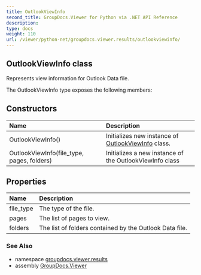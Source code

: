 ```yaml
---
title: OutlookViewInfo
second_title: GroupDocs.Viewer for Python via .NET API Reference
description: 
type: docs
weight: 110
url: /viewer/python-net/groupdocs.viewer.results/outlookviewinfo/
---
```


## OutlookViewInfo class

Represents view information for Outlook Data file.

The OutlookViewInfo type exposes the following members:
## Constructors
| Name | Description |
| :- | :- |
|OutlookViewInfo()|Initializes new instance of [OutlookViewInfo](/viewer/python-net/groupdocs.viewer.results/outlookviewinfo/) class.|
|OutlookViewInfo(file_type, pages, folders)|Initializes a new instance of the OutlookViewInfo class|
## Properties
| Name | Description |
| :- | :- |
|file_type|The type of the file.|
|pages|The list of pages to view.|
|folders|The list of folders contained by the Outlook Data file.|

### See Also

* namespace [groupdocs.viewer.results](/viewer/python-net/groupdocs.viewer.results/)
* assembly [GroupDocs.Viewer](/viewer/python-net/)

